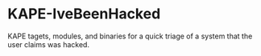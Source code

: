 # KAPE-IveBeenHacked
KAPE tagets, modules, and binaries for a quick triage of a system that the user claims was hacked.
